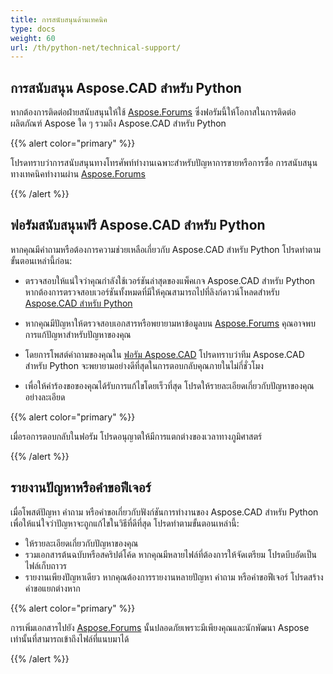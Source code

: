 ```yaml
---
title: การสนับสนุนด้านเทคนิค
type: docs
weight: 60
url: /th/python-net/technical-support/
---
```


## **การสนับสนุน Aspose.CAD สำหรับ Python**

หากต้องการติดต่อฝ่ายสนับสนุนให้ใช้ [Aspose.Forums](https://forum.aspose.com/c/cad/19) ซึ่งฟอรัมนี้ให้โอกาสในการติดต่อผลิตภัณฑ์ Aspose ใด ๆ รวมถึง Aspose.CAD สำหรับ Python

{{% alert color="primary" %}} 

โปรดทราบว่าการสนับสนุนทางโทรศัพท์ทำงานเฉพาะสำหรับปัญหาการขายหรือการซื้อ การสนับสนุนทางเทคนิคทำงานผ่าน [Aspose.Forums](https://forum.aspose.com/c/cad/19)

{{% /alert %}}

## **ฟอรัมสนับสนุนฟรี Aspose.CAD สำหรับ Python**

หากคุณมีคำถามหรือต้องการความช่วยเหลือเกี่ยวกับ Aspose.CAD สำหรับ Python โปรดทำตามขั้นตอนเหล่านี้ก่อน:

- ตรวจสอบให้แน่ใจว่าคุณกำลังใช้เวอร์ชันล่าสุดของแพ็คเกจ Aspose.CAD สำหรับ Python หากต้องการตรวจสอบเวอร์ชันทั้งหมดที่มีให้คุณสามารถไปที่ลิงก์ดาวน์โหลดสำหรับ [Aspose.CAD สำหรับ Python](https://pypi.org/project/aspose-cad/)

- หากคุณมีปัญหาให้ตรวจสอบเอกสารหรือพยายามหาข้อมูลบน [Aspose.Forums](https://forum.aspose.com/c/cad/19) คุณอาจพบการแก้ปัญหาสำหรับปัญหาของคุณ
- โดยการโพสต์คำถามของคุณใน [ฟอรัม Aspose.CAD](https://forum.aspose.com/c/cad/19) โปรดทราบว่าทีม Aspose.CAD สำหรับ Python จะพยายามอย่างดีที่สุดในการตอบกลับคุณภายในไม่กี่ชั่วโมง
- เพื่อให้คำร้องขอของคุณได้รับการแก้ไขโดยเร็วที่สุด โปรดให้รายละเอียดเกี่ยวกับปัญหาของคุณอย่างละเอียด

{{% alert color="primary" %}}

เมื่อรอการตอบกลับในฟอรัม โปรดอนุญาตให้มีการแตกต่างของเวลาทางภูมิศาสตร์

{{% /alert %}}

## **รายงานปัญหาหรือคำขอฟีเจอร์**

เมื่อโพสต์ปัญหา คำถาม หรือคำขอเกี่ยวกับฟังก์ชันการทำงานของ Aspose.CAD สำหรับ Python เพื่อให้แน่ใจว่าปัญหาจะถูกแก้ไขในวิธีที่ดีที่สุด โปรดทำตามขั้นตอนเหล่านี้:

- ให้รายละเอียดเกี่ยวกับปัญหาของคุณ
- รวมเอกสารต้นฉบับหรือสคริปต์โค้ด หากคุณมีหลายไฟล์ที่ต้องการให้จัดเตรียม โปรดบีบอัดเป็นไฟล์เก็บถาวร
- รายงานเพียงปัญหาเดียว หากคุณต้องการรายงานหลายปัญหา คำถาม หรือคำขอฟีเจอร์ โปรดสร้างคำขอแยกต่างหาก

{{% alert color="primary" %}}

การเพิ่มเอกสารไปยัง [Aspose.Forums](https://forum.aspose.com/c/cad/19) นั้นปลอดภัยเพราะมีเพียงคุณและนักพัฒนา Aspose เท่านั้นที่สามารถเข้าถึงไฟล์ที่แนบมาได้

{{% /alert %}}
